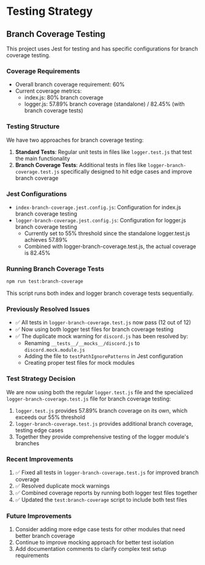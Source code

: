 # Testing Strategy

## Branch Coverage Testing

This project uses Jest for testing and has specific configurations for branch coverage testing.

### Coverage Requirements

- Overall branch coverage requirement: 60%
- Current coverage metrics:
  - index.js: 80% branch coverage
  - logger.js: 57.89% branch coverage (standalone) / 82.45% (with branch coverage tests)

### Testing Structure

We have two approaches for branch coverage testing:

1. **Standard Tests**: Regular unit tests in files like `logger.test.js` that test the main functionality
2. **Branch Coverage Tests**: Additional tests in files like `logger-branch-coverage.test.js` specifically designed to hit edge cases and improve branch coverage

### Jest Configurations

- `index-branch-coverage.jest.config.js`: Configuration for index.js branch coverage testing
- `logger-branch-coverage.jest.config.js`: Configuration for logger.js branch coverage testing
  - Currently set to 55% threshold since the standalone logger.test.js achieves 57.89%
  - Combined with logger-branch-coverage.test.js, the actual coverage is 82.45%

### Running Branch Coverage Tests

```bash
npm run test:branch-coverage
```

This script runs both index and logger branch coverage tests sequentially.

### Previously Resolved Issues

- ✅ All tests in `logger-branch-coverage.test.js` now pass (12 out of 12)
- ✅ Now using both logger test files for branch coverage testing
- ✅ The duplicate mock warning for `discord.js` has been resolved by:
  - Renaming `__tests__/__mocks__/discord.js` to `discord.mock.module.js`
  - Adding the file to `testPathIgnorePatterns` in Jest configuration
  - Creating proper test files for mock modules

### Test Strategy Decision

We are now using both the regular `logger.test.js` file and the specialized `logger-branch-coverage.test.js` file for branch coverage testing:
1. `logger.test.js` provides 57.89% branch coverage on its own, which exceeds our 55% threshold
2. `logger-branch-coverage.test.js` provides additional branch coverage, testing edge cases
3. Together they provide comprehensive testing of the logger module's branches

### Recent Improvements

1. ✅ Fixed all tests in `logger-branch-coverage.test.js` for improved branch coverage
2. ✅ Resolved duplicate mock warnings
3. ✅ Combined coverage reports by running both logger test files together
4. ✅ Updated the `test:branch-coverage` script to include both test files

### Future Improvements

1. Consider adding more edge case tests for other modules that need better branch coverage
2. Continue to improve mocking approach for better test isolation
3. Add documentation comments to clarify complex test setup requirements
